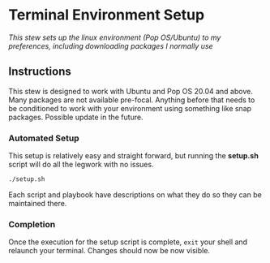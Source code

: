 # Terminal Environment Setup
*This stew sets up the linux environment (Pop OS/Ubuntu) to my preferences, including downloading packages I normally use*

## Instructions

This stew is designed to work with Ubuntu and Pop OS 20.04 and above. Many packages are not available pre-focal. Anything before that needs to be conditioned to work with your environment using something like snap packages. Possible update in the future.

### Automated Setup

This setup is relatively easy and straight forward, but running the **setup.sh** script will do all the legwork with no issues.

```bash
./setup.sh
```

Each script and playbook have descriptions on what they do so they can be maintained there.


### Completion

Once the execution for the setup script is complete, `exit` your shell and relaunch your terminal. Changes should now be now visible.

